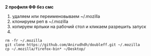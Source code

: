 **2 профиля ФФ без смс**

1. удаляем или переименовываем ~/.mozilla
2. клонируем реп в ~/.mozilla
3. копируем ярлыки на рабочий стол и кликаем разрешить запуск
4. 

```
rm -fr ~/.mozilla
git clone https://github.com/Anirudhdh/doubleff.git ~/.mozilla
cp ~/.mozilla/firefox-bin* ~/Desktop/
```
